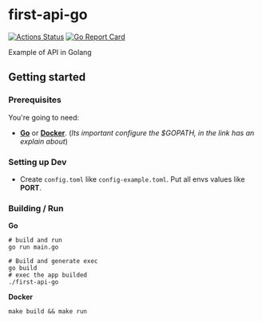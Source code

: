 # first-api-go

[![Actions Status](https://github.com/richardbertozzo/first-api-go/workflows/build/badge.svg)](https://github.com/richardbertozzo/first-api-go/actions)
[![Go Report Card](https://goreportcard.com/badge/github.com/richardbertozzo/first-api-go)](https://goreportcard.com/report/github.com/richardbertozzo/first-api-go)

Example of API in Golang

## Getting started

### Prerequisites

You're going to need:

- [**Go**](https://golang.org/doc/install) or [**Docker**](https://docs.docker.com/install/). (*Its important configure the $GOPATH, in the link has an explain about*)

### Setting up Dev
- Create `config.toml` like `config-example.toml`. Put all envs values like **PORT**.

### Building / Run

**Go**
```shell
# build and run
go run main.go

# Build and generate exec
go build
# exec the app builded
./first-api-go
```

**Docker**
```shell
make build && make run
```